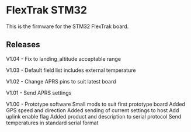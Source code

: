 # FlexTrak STM32 

This is the firmware for the STM32 FlexTrak board.



## Releases

V1.04	-	Fix to landing_altitude acceptable range

V1.03	-	Default field list includes external temperature

V1.02	-	Change APRS pins to suit latest board

V1.01	-	Send APRS settings

V1.00	-	Prototype software
		Small mods to suit first prototype board
		Added GPS speed and direction
		Added sending of current settings to host
		Add uplink enable flag
		Added product and description to serial protocol
		Send temperatures in standard serial format